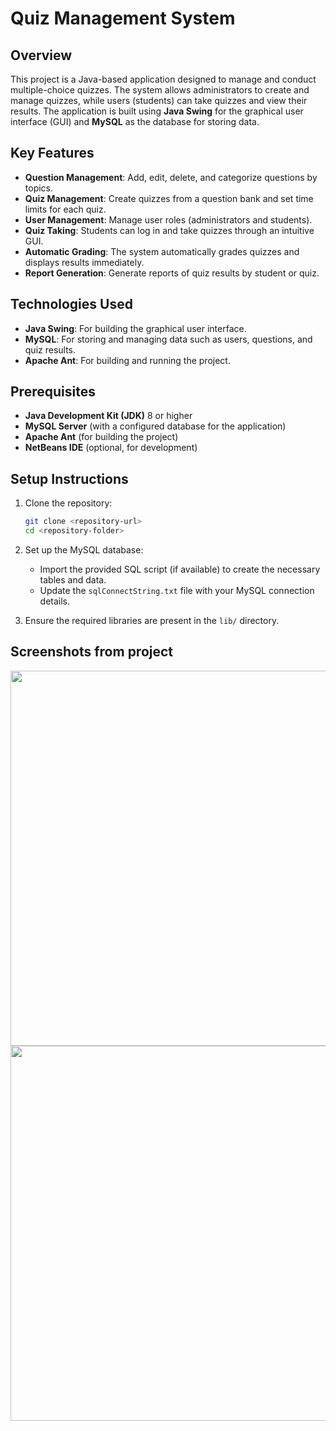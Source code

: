 
# Quiz Management System

## Overview
This project is a Java-based application designed to manage and conduct multiple-choice quizzes. The system allows administrators to create and manage quizzes, while users (students) can take quizzes and view their results. The application is built using **Java Swing** for the graphical user interface (GUI) and **MySQL** as the database for storing data.

## Key Features
- **Question Management**: Add, edit, delete, and categorize questions by topics.
- **Quiz Management**: Create quizzes from a question bank and set time limits for each quiz.
- **User Management**: Manage user roles (administrators and students).
- **Quiz Taking**: Students can log in and take quizzes through an intuitive GUI.
- **Automatic Grading**: The system automatically grades quizzes and displays results immediately.
- **Report Generation**: Generate reports of quiz results by student or quiz.

## Technologies Used
- **Java Swing**: For building the graphical user interface.
- **MySQL**: For storing and managing data such as users, questions, and quiz results.
- **Apache Ant**: For building and running the project.

## Prerequisites
- **Java Development Kit (JDK)** 8 or higher
- **MySQL Server** (with a configured database for the application)
- **Apache Ant** (for building the project)
- **NetBeans IDE** (optional, for development)

## Setup Instructions
1. Clone the repository:
   ```sh
   git clone <repository-url>
   cd <repository-folder>
   ```

2. Set up the MySQL database:
   - Import the provided SQL script (if available) to create the necessary tables and data.
   - Update the `sqlConnectString.txt` file with your MySQL connection details.

3. Ensure the required libraries are present in the `lib/` directory.

## Screenshots from project
<img src="https://github.com/user-attachments/assets/f69ba9c0-7a62-4450-9a32-d633b13a1642" width="600">

<img src="https://github.com/user-attachments/assets/06d9ea2e-c125-4bb2-9d61-8aa57a505f94" width="600">
